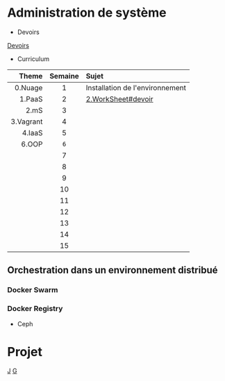 # Administration de système


* Devoirs

[Devoirs](DEVOIRS.md)


* Curriculum  

| Theme      | Semaine  | Sujet                                                |
|-----------:|:--------:|:-----------------------------------------------------|  
|0.Nuage     | 1        | Installation de l'environnement                      |
|1.PaaS      | 2        |[2.WorkSheet#devoir](2.WorkSheet#devoir)              |
|2.mS        | 3        |                                                      |
|3.Vagrant   | 4        |                                                      |
|4.IaaS      | 5        |                                                      |
|6.OOP       | `6`      |                                                      |
|            | 7        |                                                      |
|            | 8        |                                                      |
|            | 9        |                                                      |
|            | 10       |                                                      |
|            | 11       |                                                      |
|            | 12       |                                                      |
|            | 13       |                                                      |
|            | 14       |                                                      |
|            | 15       |                                                      |



## Orchestration dans un environnement distribué

### Docker Swarm

### Docker Registry
- Ceph

# Projet

[J](http://myusernamesite.wordpress.com)
[G](http://ultimateguidetomesos.wordpress.com)
